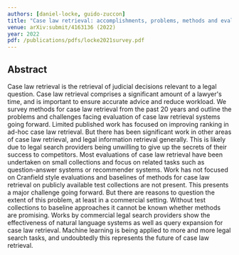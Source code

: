 ```yaml
---
authors: [daniel-locke, guido-zuccon]
title: "Case law retrieval: accomplishments, problems, methods and evaluations in the past 30 years"
venue: arXiv:submit/4163136 (2022)
year: 2022
pdf: /publications/pdfs/locke2021survey.pdf
---
```


## Abstract 

Case law retrieval is the retrieval of judicial decisions relevant to a legal question. Case law retrieval comprises a significant amount of a lawyer's time, and is important to ensure accurate advice and reduce workload. We survey methods for case law retrieval from the past 20 years and outline the problems and challenges facing evaluation of case law retrieval systems going forward. Limited published work has focused on improving ranking in ad-hoc case law retrieval. But there has been significant work in other areas of case law retrieval, and legal information retrieval generally. This is likely due to legal search providers being unwilling to give up the secrets of their success to competitors. Most evaluations of case law retrieval have been undertaken on small collections and focus on related tasks such as question-answer systems or recommender systems. Work has not focused on Cranfield style evaluations and baselines of methods for case law retrieval on publicly available test collections are not present. This presents a major challenge going forward. But there are reasons to question the extent of this problem, at least in a commercial setting. Without test collections to baseline approaches it cannot be known whether methods are promising. Works by commercial legal search providers show the effectiveness of natural language systems as well as query expansion for case law retrieval. Machine learning is being applied to more and more legal search tasks, and undoubtedly this represents the future of case law retrieval.
